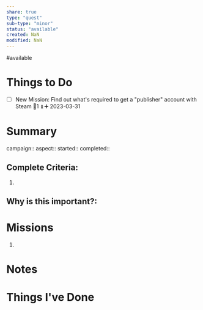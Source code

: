 ```yaml
---
share: true
type: "quest"
sub-type: "minor"
status: "available"
created: NaN 
modified: NaN
---
```

 
#available 
# Things to Do
- [ ] New Mission: Find out what's required to get a "publisher" account with Steam 🥄1 ⏫ ➕ 2023-03-31

# Summary
campaign::
aspect::
started:: 
completed::
## Complete Criteria:
1. 

## Why is this important?:

# Missions
1.

# Notes

# Things I've Done